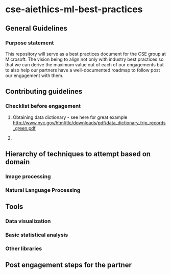 # cse-aiethics-ml-best-practices

## General Guidelines 

### Purpose statement 

This repository will serve as a best practices document for the CSE group at Microsoft. The vision being to align not only with industry best practices so that we can derive the maximum value out of each of our engagements but to also help our partners have a well-documented roadmap to follow post our engagement with them.

## Contributing guidelines 

### Checklist before engagement

1. Obtaining data dictionary - see here for great example http://www.nyc.gov/html/tlc/downloads/pdf/data_dictionary_trip_records_green.pdf

2. 

## Hierarchy of techniques to attempt based on domain 

### Image processing 

### Natural Language Processing 

## Tools 

### Data visualization 

### Basic statistical analysis 

### Other libraries 

## Post engagement steps for the partner 
